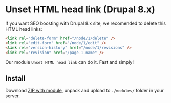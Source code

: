 # Unset HTML head link (Drupal 8.x)

If you want SEO boosting with Drupal 8.x site, we recomended to delete this HTML head links:

```html
<link rel="delete-form" href="/node/1/delete" />
<link rel="edit-form" href="/node/1/edit" />
<link rel="version-history" href="/node/1/revisions" />
<link rel="revision" href="/page-1-name" />
```
Our module ``Unset HTML head link`` can do it. Fast and simply!

## Install

Download [ZIP with module](https://github.com/enjoyiacm/unset_html_head_link/archive/master.zip), unpack and upload to ``./modules/`` folder in your server.
